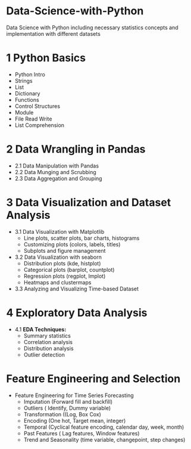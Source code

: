 # Data-Science-with-Python
Data Science with Python including necessary statistics concepts and implementation with different datasets

# 1 Python Basics
- Python Intro
- Strings
- List
- Dictionary
- Functions
- Control Structures
- Module
- File Read Write
- List Comprehension

# 2 Data Wrangling in Pandas
- 2.1 Data Manipulation with Pandas
- 2.2 Data Munging and Scrubbing
- 2.3 Data Aggregation and Grouping 

# 3 Data Visualization and Dataset Analysis
- 3.1 Data Visualization with Matplotlib
    - Line plots, scatter plots, bar charts, histograms
    - Customizing plots (colors, labels, titles)
    - Subplots and figure management
- 3.2 Data Visualization with seaborn
    - Distribution plots (kde, histplot)
    - Categorical plots (barplot, countplot)
    - Regression plots (regplot, lmplot)
    - Heatmaps and clustermaps
- 3.3 Analyzing and Visualizing Time-based Dataset

# 4 Exploratory Data Analysis
- 4.1 **EDA Techniques:**
    - Summary statistics
    - Correlation analysis
    - Distribution analysis
    - Outlier detection

# Feature Engineering and Selection 
- Feature Engineering for Time Series Forecasting 
  - Imputation (Forward fill and backfill)
  - Outliers ( Identify, Dummy variable)
  - Transformation ((Log, Box Cox)
  - Encoding (One hot, Target mean, integer)
  - Temporal (Cyclical feature encoding, calendar day, week, month)
  - Past Features ( Lag features, Window features)
  - Trend and Seasonality (time variable, changepoint, step changes)